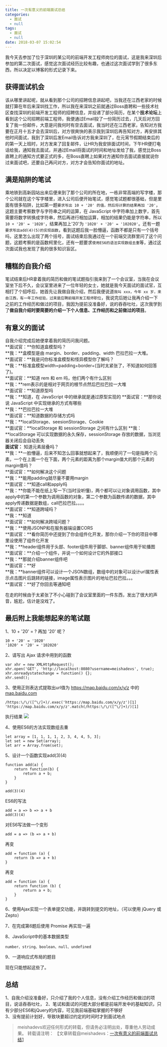 ```yaml
---
title: 一次有意义的前端面试总结
categories:
  - 面试
  - null
tags:
  - 面试
  - null
date: 2018-03-07 15:02:54
---
```


我今天去参加了位于深圳的某公司的前端开发工程师岗位的面试，这是我来深圳后参加的第二次面试，感觉这次面试经历比较有趣，也通过这次面试学到了很多东西，所以决定以博客的形式记录下来。
<!--more-->

## 获得面试机会

该从哪里讲起呢，就从看到那个公司的招聘信息讲起吧，当我还在江西老家的时候就打算在年后来深圳找工作，所以我在来深圳之前就通过Boss直聘和一些技术社区查找深圳的前端开发工程师的招聘信息，并投递了部分简历，在某个**技术论坛**上看到这个公司招聘前端工程师，我便通过Email投了一份简历过去，几天后对方回复了我一份邮件，大意是问我何时有空去面试，我当时还在江西老家，告知对方我要在正月十五才会去深圳后，对方很爽快的表示我到深圳后再告知对方，再安排其他时间面试，我到了深圳后发Email告诉对方我来深圳了，在元宵节假期结束后的的第一天上班时，对方发来了回复邮件，让HR为我安排面试时间，下午HR便打电话给我，通知我去面试，并通过Email将面试的时间和地址发给了我，感觉比Boss直聘上的通知方式要正式的多，在Boss直聘上如果对方通知你去面试直接就说你过来面试吧，还要自己再问对方，对方才会告知你面试的地址。

## 满是陷阱的笔试

乘地铁到高新园站出来后便来到了那个公司的所在地，一栋非常高端的写字楼，那个公司就在这个写字楼里，进入公司后便开始笔试，感觉笔试题都很基础，但是里面有很多陷阱，比如第一题`要求写出 10 + '20' 的值，然后将计算的结果再加 '20'`，这题主要考察数字与字符串之间的运算，在 JavaScript 中字符串加上数字，首先需要将数字转换成字符串，然后再进行相加运算，相加的结果仍能是字符串，所以 `10 + '20' = '1020'`，结果再加上'20'为 `'1020' + '20' = '102020'`。还有一题`要求写出add(4)(5)的实现函数`，看到这题后我一脸懵逼，函数不都是只有一个括号吗，这里怎么出现了两个括号，面试结束后我通过在一个前端交流群里问了这个问题，这题考察的是函数柯里化，还有一题要求`使用ES6的语法实现数组去重`等，通过这次面试我也发现了我的很多知识盲区。

## 糟糕的自我介绍

笔试结束后HR拿着我的简历和做的笔试题指引我来到了一个会议室，当我在会议室坐下后不久，会议室里进来了一位年轻的女士，她就是我今天面试的面试官，互相打了个招呼后，她首先让我做自我介绍，然后我便说道`我叫 xxx，今年 xx 岁，来自江西，有一年工作经验，过来是应聘前端开发工程师职位`，我说完后她让我再介绍一下之前的工作经历和做过的项目，我因为提前没准备好，说的吞吞吐吐，这次我学到了**做自我介绍时要简要的介绍一下个人信息、工作经历和之前做过的项目**。

## 有意义的面试

自我介绍完成后她便拿着我的简历问我问题。  
**面试官：**你知道盒模型吗？  
**我：**盒模型是由 margin、border、padding、width 巴拉巴拉一大堆。  
**面试官：**我是问你标准盒模型和怪异模型你了解吗？  
**我：**标准盒模型width=padding+border+(当时太紧张了，不知道如何回答了)。  
**面试官：**知道 rem 和 em 吗，他们两个有什么区别  
**我：**rem表示的是相对于网页的根节点然后巴拉巴拉一大堆  
**面试官：**知道原型吗  
**我：**知道，在 JavaScript 中的继承就是通过原型实现的
**面试官：**那你说说 JavaScript 中实现继承的方式有哪些  
**我：**巴拉巴拉一大堆  
**面试官：**知道数据的存储方式吗  
**我：**localStorage、seesionStorage、Cookie  
**面试官：**localStorage 和 sessionStorage 之间有什么区别
**我：**localStorage 可以实现数据的永久保存，sessionStorage 存放的数据，当浏览器关闭后会自动丢失  
**面试官：** 知道元素层叠吗？  
**我：**一脸懵逼，后来不知怎么回事就想起来了，我顺便问了一句是指两个元素，一个在上面一个在下面，两个元素的距离为那个margin值大的那个元素的margin值吗？  
**面试官：**如何解决这个问题  
**我：**能用padding就尽量不要用margin  
**面试官：**知道call和apply吗  
**我：**你能不能在纸上写一下(当时没听懂)，两个都可以让对象调用函数，其中apply中的第一个参数为调用函数的对象，第二个参数为函数传递的数据，其中apply传递数据是数组，call巴拉巴拉。。。。  
**面试官：**知道跨域吗？  
**我：**知道  
**面试官：**如何解决跨域问题？  
**我：**使用JSONP和在服务器端设置CORS  
**面试官：**看你简历中还提到了你会组件化开发，那你介绍一下你的项目中哪里设使用了组件化开发  
**我：**header组件用于头部、footer组件用于脚部、banner组件用于轮播图  
**面试官：**介绍一个组件，并说一个如何设计它的外部接口  
**我：**那就介绍banner组件吧  
**面试官：**好  
**我：**banner组件可以设计一个JSON数组，数组中的对象可以设计url属性表示点击图片后跳转的链接，image属性表示图片的地址巴拉巴拉。。。  
**面试官：**好了你回去等通知吧  

在走的时候由于太紧张了不小心碰到了会议室里面的一件东西，发出了很大的声音，尴尬，估计是没戏了。

## 最后附上我能想起来的笔试题
1、10 + '20' = ? 再加 '20' 呢？  

	10 + '20' = '1020' 
	'1020' + '20' = '102020'
 
2、请写出 Ajax 请求中用到的函数  

	var xhr = new XMLHttpRequest();
	xhr.open('GET', 'http://localhost:8080?username=meishadevs', true);
	xhr.onreadystatechange = function() {};
	xhr.send();

3、使用正则表达式提取出url值为 https://map.baidu.com/x/y/z 中的 [map.baidu.com](map.baidu.com)  

	/https:\/\/([^\/]+)/.exec('https://map.baidu.com/x/y/z')[1]
	'https://map.baidu.com/x/y/z'.match(/https:\/\/([^\/]+)/)[1]

执行结果
![](http://oq3pg8pg4.bkt.clouddn.com/exec.png)

4、使用ES6的方法实现数组去重  

	let array = [1, 1, 1, 1, 2, 3, 4, 4, 5, 3];
	let set = new Set(array);
	let arr = Array.from(set);

5、设计一个函数实现add(3)(4)  

	function add(a) {
		return function(b) {
			return a + b;
	    }
	}

	add(3)(4)

ES6的写法

	add = a => b => a + b
	add(3)(4)

对ES6写法做一个变形

	add = a => (b => a + b)

再变

	add = function (a) {
		return (b => a + b)
	}

再变

	add = function (a) {
		return function (b) {
			return a + b;
		}
	}

6、使用Ajax实现一个表单提交功能，并跳转到提交的地址，（可以使用 jQuery 或 Zepto）  

7、在完成第6题后使用 Promise 再实现一遍  

8、JavaScript中的基本数据类型  

	number、string、boolean、null、undefined

9、一道响应式布局的题目

现在只能想起这些了。

## 总结
1、自我介绍没准备好，只介绍了我的个人信息，没有介绍工作经历和做过的项目，说话吞吞吐吐，
2、笔试和面试的问题大部分都是前端开发中的基础知识，只有少部分ES6和jQuery的内容，可见我前端基础掌握的不够好  
3、没有提前计划好，导致块要超过约定的时间时才到面试地点 

> meishadevs欢迎任何形式的转载，但请务必注明出处，尊重他人劳动成果。
转载请注明： 【文章转载自meishadevs：[一次有意义的前端面试总结](http://meishadevs.com/blog/%E4%B8%80%E6%AC%A1%E6%9C%89%E6%84%8F%E4%B9%89%E7%9A%84%E5%89%8D%E7%AB%AF%E9%9D%A2%E8%AF%95%E6%80%BB%E7%BB%93/)】